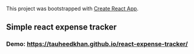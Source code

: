 This project was bootstrapped with [Create React App](https://github.com/facebook/create-react-app).

## Simple react expense tracker

### Demo: https://tauheedkhan.github.io/react-expense-tracker/